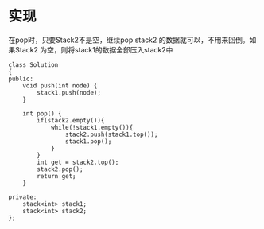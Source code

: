 # 实现
在pop时，只要Stack2不是空，继续pop stack2 的数据就可以，不用来回倒。如果Stack2 为空，则将stack1的数据全部压入stack2中
```
class Solution
{
public:
    void push(int node) {
        stack1.push(node);
    }

    int pop() {
        if(stack2.empty()){
            while(!stack1.empty()){
                stack2.push(stack1.top());
                stack1.pop();
            }
        }
        int get = stack2.top();
        stack2.pop();
        return get;
    }

private:
    stack<int> stack1;
    stack<int> stack2;
};
```
